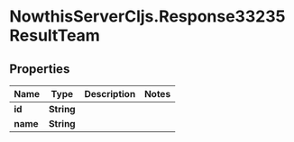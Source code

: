 # NowthisServerCljs.Response33235ResultTeam

## Properties
Name | Type | Description | Notes
------------ | ------------- | ------------- | -------------
**id** | **String** |  | 
**name** | **String** |  | 


